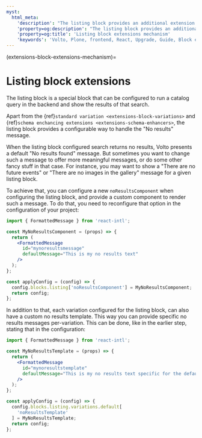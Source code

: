 ```yaml
---
myst:
  html_meta:
    'description': "The listing block provides an additional extension letting the developer modify the default 'No results found' message using the configuration of the block"
    'property=og:description': "The listing block provides an additional extension letting the developer modify the default 'No results found' message using the configuration of the block"
    'property=og:title': 'Listing block extensions mechanism'
    'keywords': 'Volto, Plone, frontend, React, Upgrade, Guide, Block extensions, variations, schema enhancers, listing block'
---
```


(extensions-block-extensions-mechanism)=

# Listing block extensions

The listing block is a special block that can be configured to run a catalog query in the backend and show the results of that search.

Apart from the {ref}`standard variation <extensions-block-variations>` and {ref}`schema enchancing extensions <extensions-schema-enhancers>`, the listing block provides a configurable way to handle the "No results" message.

When the listing block configured search returns no results, Volto presents a default "No results found" message.
But sometimes you want to change such a message to offer more meaningful messages, or do some other fancy stuff in that case.
For instance, you may want to show a "There are no future events" or "There are no images in the gallery" message for a given listing block.

To achieve that, you can configure a new `noResultsComponent` when configuring the listing block, and provide a custom component to render such a message.
To do that, you need to reconfigure that option in the configuration of your project:

```jsx
import { FormattedMessage } from 'react-intl';

const MyNoResultsComponent = (props) => {
  return (
    <FormattedMessage
      id="mynoresultsmessage"
      defaultMessage="This is my no results text"
    />
  );
};

const applyConfig = (config) => {
  config.blocks.listing['noResultsComponent'] = MyNoResultsComponent;
  return config;
};
```

In addition to that, each variation configured for the listing block, can also have a custom no results template. This way you can provide specific no results messages per-variation. This can be done, like in the earlier step, stating that in the configuration:

```jsx
import { FormattedMessage } from 'react-intl';

const MyNoResultsTemplate = (props) => {
  return (
    <FormattedMessage
      id="mynoresultstemplate"
      defaultMessage="This is my no results text specific for the default variation "
    />
  );
};

const applyConfig = (config) => {
  config.blocks.listing.variations.default[
    'noResultsTemplate'
  ] = MyNoResultsTemplate;
  return config;
};
```
